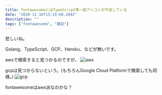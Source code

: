 ```yaml
---
title: fontawesomeにはTypeScript等一部アイコンが不足している
date: "2020-11-16T13:19:00.284Z"
description: ""
tags: ["fontawesome", "雑記"]
---
```


悲しいね。

Golang、TypeScript、GCP、Heroku、などが無いです。

awsで検索すると見つかるのですが、
![aws](../assets/is-aws.png)

gcpは見つからないという。(もちろんGoogle Cloud Platformで検索しても同様。)
![gcp](../assets/gcp-is-not.png)

fontawesomeはaws派なのかな？
